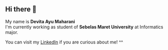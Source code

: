 ## Hi there 👋

<!--
**devi-am/devi-am** is a ✨ _special_ ✨ repository because its `README.md` (this file) appears on your GitHub profile.

Here are some ideas to get you started:

- 🔭 I’m currently working on ...
- 🌱 I’m currently learning ...
- 👯 I’m looking to collaborate on ...
- 🤔 I’m looking for help with ...
- 💬 Ask me about ...
- 📫 How to reach me: ...
- 😄 Pronouns: ...
- ⚡ Fun fact: ...
-->

My name is **Devita Ayu Maharani**<br>
I'm currently working as student of **Sebelas Maret University** at Informatics major.

You can visit my [LinkedIn](https://www.linkedin.com/in/devita-maharani-474bab278/) if you are curious about me! ^^
